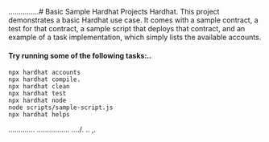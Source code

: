 ...............# Basic Sample Hardhat Projects
Hardhat.
This project demonstrates a basic Hardhat use case. It comes with a sample contract, a test for that contract, a sample script that deploys that contract, and an example of a task implementation, which simply lists the available accounts.

#### Try running some of the following tasks:..
```shell
npx hardhat accounts
npx hardhat compile.
npx hardhat clean
npx hardhat test
npx hardhat node
node scripts/sample-script.js
npx hardhat helps
```
.............
................
..../\.
..
,.

